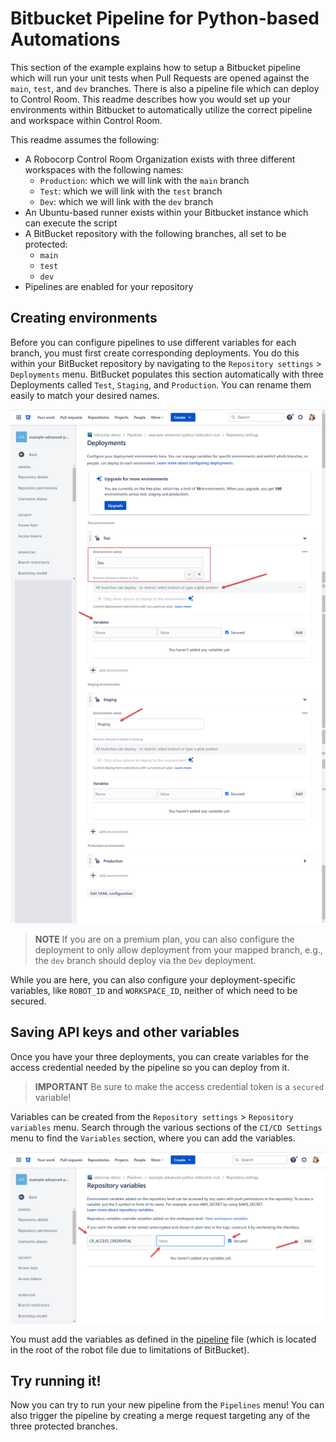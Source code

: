 # Bitbucket Pipeline for Python-based Automations

This section of the example explains how to setup a Bitbucket pipeline which will run your unit tests when Pull Requests are opened against the `main`, `test`, and `dev` branches. There is also a pipeline file which can deploy to Control Room. This readme describes how you would set up your environments within Bitbucket to automatically utilize the correct pipeline and workspace within Control Room.

This readme assumes the following:

* A Robocorp Control Room Organization exists with three different workspaces with the following names:
    * `Production`: which we will link with the `main` branch
    * `Test`: which we will link with the `test` branch
    * `Dev`: which we will link with the `dev` branch
* An Ubuntu-based runner exists within your Bitbucket instance which can execute the script
* A BitBucket repository with the following branches, all set to be protected:
    * `main`
    * `test`
    * `dev`
* Pipelines are enabled for your repository

## Creating environments

Before you can configure pipelines to use different variables for each branch, you must first create corresponding deployments. You do this within your BitBucket repository by navigating to the `Repository settings` > `Deployments` menu. BitBucket populates this section automatically with three Deployments called `Test`, `Staging`, and `Production`. You can rename them easily to match your desired names.

![Renaming BitBucket Deployments](./img/bitbucket_deployment_configuration.png)

> **NOTE** If you are on a premium plan, you can also configure the deployment to only allow deployment from your mapped branch, e.g., the `dev` branch should deploy via the `Dev` deployment.

While you are here, you can also configure your deployment-specific variables, like `ROBOT_ID` and `WORKSPACE_ID`, neither of which need to be secured.

## Saving API keys and other variables

Once you have your three deployments, you can create variables for the access credential needed by the pipeline so you can deploy from it.

> **IMPORTANT** Be sure to make the access credential token is a `secured` variable!

Variables can be created from the `Repository settings` > `Repository variables` menu. Search through the various sections of the `CI/CD Settings` menu to find the `Variables` section, where you can add the variables.

![Creating variables](./img/bitbucket_creating_variable.png)

You must add the variables as defined in the [pipeline](../../bitbucket-pipelines.yml) file (which is located in the root of the robot file due to limitations of BitBucket).

## Try running it!

Now you can try to run your new pipeline from the `Pipelines` menu! You can also trigger the pipeline by creating a merge request targeting any of the three protected branches.
